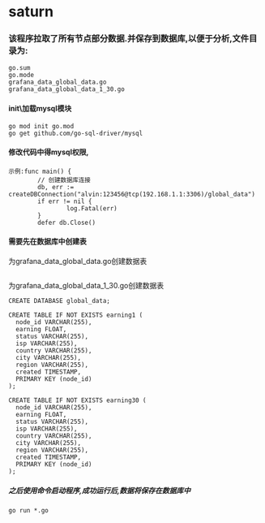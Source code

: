 # saturn
### 该程序拉取了所有节点部分数据.并保存到数据库,以便于分析,文件目录为:
````
go.sum
go.mode
grafana_data_global_data.go
grafana_data_global_data_1_30.go
````
#### init\加载mysql模块
````
go mod init go.mod
go get github.com/go-sql-driver/mysql
````
#### 修改代码中得mysql权限,
````
示例:func main() {
        // 创建数据库连接
        db, err := createDBConnection("alvin:123456@tcp(192.168.1.1:3306)/global_data")
        if err != nil {
                log.Fatal(err)
        }
        defer db.Close()
````
#### 需要先在数据库中创建表
为grafana_data_global_data.go创建数据表
````

````
为grafana_data_global_data_1_30.go创建数据表
````
CREATE DATABASE global_data;

CREATE TABLE IF NOT EXISTS earning1 (
  node_id VARCHAR(255),
  earning FLOAT,
  status VARCHAR(255),
  isp VARCHAR(255),
  country VARCHAR(255),
  city VARCHAR(255),
  region VARCHAR(255),
  created TIMESTAMP,
  PRIMARY KEY (node_id)
);

CREATE TABLE IF NOT EXISTS earning30 (
  node_id VARCHAR(255),
  earning FLOAT,
  status VARCHAR(255),
  isp VARCHAR(255),
  country VARCHAR(255),
  city VARCHAR(255),
  region VARCHAR(255),
  created TIMESTAMP,
  PRIMARY KEY (node_id)
);

````
##### 之后使用命令启动程序,成功运行后,数据将保存在数据库中
````
go run *.go
````
